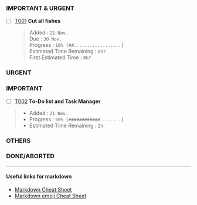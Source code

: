 
### IMPORTANT & URGENT
- [ ] [T001](Tasks/T001.md) **Cut all fishes**  
  > Added : <code>21 Nov.</code>   
  > Due : <code>30 Nov.</code>   
  > Progress : <code>10% [##..................]</code>   
  > Estimated Time Remaining : <code>8h?</code>   
  > First Estimated Time : <code>8h?</code>    

### URGENT

### IMPORTANT

- [ ] [T002](Tasks/T002.md) **To-Do list and Task Manager**
> - Added : <code>21 Nov.</code>
> - Progress : <code>60% [############........]</code>
> - Estimated Time Remaining : <code>2h</code>


### OTHERS

### DONE/ABORTED


------

#### Useful links for markdown
- [Markdown Cheat Sheet](https://github.com/adam-p/markdown-here/wiki/Markdown-Cheatsheet)
- [Markdown emoji Cheat Sheet](http://www.webpagefx.com/tools/emoji-cheat-sheet/)
